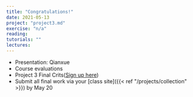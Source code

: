 ```yaml
---
title: "Congratulations!"
date: 2021-05-13
project: "project3.md"
exercise: "n/a"
reading: 
tutorials: ""
lectures: 
---
```


- Presentation: Qianxue
- Course evaluations
- Project 3 Final Crits([Sign up here](https://docs.google.com/spreadsheets/d/1iLWtgjB2GGkPRLjlcwTficTPRG5eHi7RBHwl1bIZipE/edit#gid=1514037898))
- Submit all final work via your [class site]({{< ref "/projects/collection" >}}) by May 20